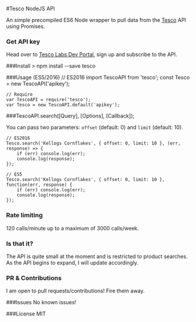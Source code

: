 #Tesco NodeJS API

An simple precompiled ES6 Node wrapper to pull data from the [Tesco](http://www.tesco.co.uk/) API using Promises.

### Get API key
Head over to [Tesco Labs Dev Portal](https://devportal.tescolabs.com), sign up and subscribe to the API.

###Install
    > npm install --save tesco

###Usage (ES5/2016)
	// ES2016
    import TescoAPI from 'tesco';
    const Tesco = new TescoAPI('apikey');

    // Require
    var TescoAPI = require('tesco');
    var Tesco = new TescoAPI.default('apikey');

###TescoAPI.search([Query], [Options], [Callback]);

You can pass two parameters: `offset` (default: 0) and `limit` (default: 10).

    // ES2016
    Tesco.search('Kellogs Cornflakes', { offset: 0, limit: 10 }, (err, response) => {
    	if (err) console.log(err);
    	console.log(response);
    });

    // ES5
    Tesco.search('Kellogs Cornflakes', { offset: 0, limit: 10 }, function(err, response) {
    	if (err) console.log(err);
    	console.log(response);
    });

### Rate limiting
120 calls/minute up to a maximum of 3000 calls/week.

### Is that it?

The API is quite small at the moment and is restricted to product searches. As the API begins to expand, I will update accordingly.

### PR & Contributions
I am open to pull requests/contributions! Fire them away.

###Issues
No known issues!

###License
MIT

